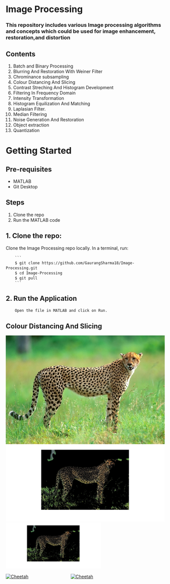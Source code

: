 # Image Processing
### This repository includes various Image processing algorithms and concepts which could be used for image enhancement, restoration,and distortion<br>

## Contents
1. Batch and Binary Processing
2. Blurring And Restoration With Weiner Filter
3. Chrominance subsampling
4. Colour Distancing And Slicing
5. Contrast Streching And Histogram Development
6. Filtering In Frequency Domain
7. Intensity Transformation 
8. Histogram Equilization And Matching
9. Laplasian Filter.
10. Median Filtering
11. Noise Generation And Restoration
12. Object extraction
13. Quantization

# Getting Started

  ## Pre-requisites
  
  * MATLAB
  * Git Desktop

  ## Steps

  1. Clone the repo
  2. Run the MATLAB code

  ## 1. Clone the repo: 
  Clone the Image Processing repo locally. In a terminal, run:   
  
        ```
        $ git clone https://github.com/GaurangSharma18/Image-Processing.git
        $ cd Image-Processing
        $ git pull
        ```
        
  ## 2. Run the Application  
        Open the file in MATLAB and click on Run.

## Colour Distancing And Slicing
![Cheetah Original Image](assets/images/cheetah.jpg)
![Cheetah image colour slicing](assets/images/CheetahColourExtraction.jpg)
<img src="assets/images/CheetahColourExtraction.jpg" alt="Cheetah" width="60%" height="80%">
<div style="width:100%">
    <a target="_blank" rel="noopener noreferrer" href="/GaurangSharma18/Image-Processing/blob/main/assets/images/CheetahColourExtraction.jpg" style="display:inline-block;width:40%"><img src="/GaurangSharma18/Image-Processing/raw/main/assets/images/CheetahColourExtraction.jpg" alt="Cheetah" width="100%" height="100%"></a>
    <a target="_blank" rel="noopener noreferrer" href="/GaurangSharma18/Image-Processing/blob/main/assets/images/CheetahColourExtraction.jpg" style="display:inline-block;width:40%"><img src="/GaurangSharma18/Image-Processing/raw/main/assets/images/CheetahColourExtraction.jpg" alt="Cheetah" width="100%" height="100%"></a>
</div>
